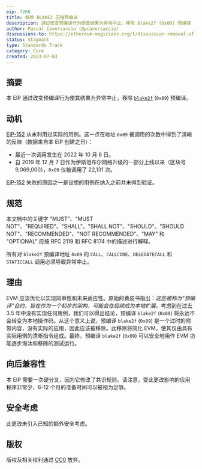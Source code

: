 ```yaml
---
eip: 7266
title: 移除 BLAKE2 压缩预编译
description: 通过改变预编译行为使其结果为异常中止，移除 blake2f (0x09) 预编译
author: Pascal Caversaccio (@pcaversaccio)
discussions-to: https://ethereum-magicians.org/t/discussion-removal-of-ripemd-160-and-blake2f-precompiles/14857
status: Stagnant
type: Standards Track
category: Core
created: 2023-07-03
---
```


## 摘要

本 EIP 通过改变预编译行为使其结果为异常中止，移除 [`blake2f`](./eip-152.md) (`0x09`) 预编译。

## 动机

[EIP-152](./eip-152.md) 从未利用过实际的用例。这一点在地址 `0x09` 被调用的次数中得到了清晰的反映（数据来自本 EIP 创建之日）：

- 最近一次调用发生在 2022 年 10 月 6 日。
- 自 2019 年 12 月 7 日作为伊斯坦布尔网络升级的一部分上线以来（区块号 9,069,000），`0x09` 仅被调用了 22,131 次。

[EIP-152](./eip-152.md) 失败的原因之一是设想的用例在纳入之前并未得到验证。

## 规范

本文档中的关键字 "MUST"、"MUST NOT"、"REQUIRED"、"SHALL"、"SHALL NOT"、"SHOULD"、"SHOULD NOT"、"RECOMMENDED"、"NOT RECOMMENDED"、"MAY" 和 "OPTIONAL" 应按 RFC 2119 和 RFC 8174 中的描述进行解释。

所有对 `blake2f` 预编译地址 `0x09` 的 `CALL`、`CALLCODE`、`DELEGATECALL` 和 `STATICCALL` 调用必须导致异常中止。

## 理由

EVM 应该优化以实现简单性和未来适应性。原始的黄皮书指出：_这些被称为“预编译”合约，旨在作为一个初步的架构，可能会在后续成为本地扩展_。考虑到在过去 3.5 年中没有实现任何用例，我们可以得出结论，预编译 `blake2f` (`0x09`) 将永远不会转变为本地操作码。从这个意义上说，预编译 `blake2f` (`0x09`) 是一个过时的附带内容，没有实际的应用，因此应该被移除。此移除将简化 EVM，使其仅由具有实际用例的清晰指令组成。最终，预编译 `blake2f` (`0x09`) 可以安全地用作 EVM 功能逐步淘汰和移除的测试运行。

## 向后兼容性

本 EIP 需要一次硬分叉，因为它修改了共识规则。请注意，受此更改影响的应用程序非常少，6-12 个月的准备时间可以被视为足够。

## 安全考虑

此更改未引入已知的额外安全考虑。

## 版权

版权及相关权利通过 [CC0](../LICENSE.md) 放弃。
